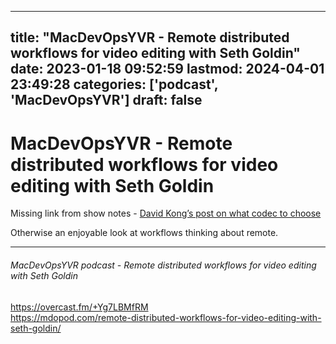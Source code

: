 
---
title: "MacDevOpsYVR - Remote distributed workflows for video editing with Seth Goldin"
date: 2023-01-18 09:52:59
lastmod: 2024-04-01 23:49:28
categories: ['podcast', 'MacDevOpsYVR']
draft: false
---


# MacDevOpsYVR - Remote distributed workflows for video editing with Seth Goldin
Missing link from show notes - [David Kong’s post on what codec to choose](https://blog.frame.io/2017/02/15/choose-the-right-codec/)

Otherwise an enjoyable look at workflows thinking about remote.

- - -
###### MacDevOpsYVR podcast - Remote distributed workflows for video editing with Seth Goldin

https://overcast.fm/+Yg7LBMfRM  
https://mdopod.com/remote-distributed-workflows-for-video-editing-with-seth-goldin/

<!-- #public #podcast #MacDevOpsYVR -->

<!-- {BearID:6904A75D-28F6-437D-943E-632533F1849B-53333-000024C439243B09} -->
